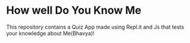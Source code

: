 # How well Do You Know Me
This repository contains a Quiz App made using Repl.it and Js that tests your knowledge about Me(Bhavya)!
